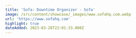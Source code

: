 ```yaml
---
title: 'Sofa: Downtime Organizer - Sofa'
image: /src/content/showcase/_images/www.sofahq.com.webp
url: 'https://www.sofahq.com'
highlight: true
dateAdded: 2023-03-28T22:01:33.000Z
---
```


